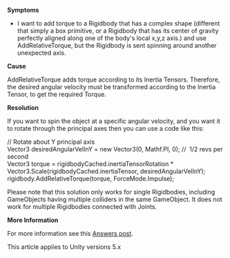 
        

**Symptoms** 

*   I want to add torque to a Rigidbody that has a complex shape (different that simply a box primitive, or a Rigidbody that has its center of gravity perfectly aligned along one of the body's local x,y,z axis.) and use AddRelativeTorque, but the Rigidbody is sent spinning around another unexpected axis. 

**Cause** 

AddRelativeTorque adds torque according to its Inertia Tensors. Therefore, the desired angular velocity must be transformed according to the Inertia Tensor, to get the required Torque.

**Resolution** 

If you want to spin the object at a specific angular velocity, and you want it to rotate through the principal axes then you can use a code like this:

// Rotate about Y principal axis  
Vector3 desiredAngularVelInY = new Vector3(0, Mathf.PI, 0); //  1/2 revs per second   
Vector3 torque = rigidbodyCached.inertiaTensorRotation * Vector3.Scale(rigidbodyCached.inertiaTensor, desiredAngularVelInY);  
rigidbody.AddRelativeTorque(torque, ForceMode.Impulse);  

Please note that this solution only works for single Rigidbodies, including GameObjects having multiple colliders in the same GameObject. It does not work for multiple Rigidbodies connected with Joints. 

**More Information** 

For more information see this [Answers post](http://answers.unity3d.com/questions/48836/determining-the-torque-needed-to-rotate-an-object.html).

This article applies to Unity versions 5.x

      